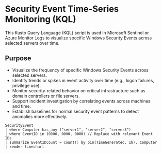 # Security Event Time-Series Monitoring (KQL)

This Kusto Query Language (KQL) script is used in Microsoft Sentinel or Azure Monitor Logs to visualize specific Windows Security Events across selected servers over time.

## Purpose

- Visualize the frequency of specific Windows Security Events across selected servers.
- Identify trends or spikes in event activity over time (e.g., logon failures, privilege use).
- Monitor security-related behavior on critical infrastructure such as domain controllers or file servers.
- Support incident investigation by correlating events across machines and time.
- Establish baselines for normal security event patterns to detect anomalies more effectively.

```kql
SecurityEvent
| where Computer has_any ("server1", "server2", "server3")
| where EventID in (0000, 0000, 0000) // Replace with relevant Event IDs
| summarize EventIDCount = count() by bin(TimeGenerated, 1h), Computer
| render timechart
